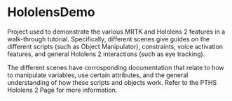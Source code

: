 # HololensDemo

Project used to demonstrate the various MRTK and Hololens 2 features in a walk-through tutorial. Specifically, different scenes give guides on the different scripts (such as Object Manipulator), constraints, voice activation features, and general Hololens 2 interactions (such as eye tracking). 

The different scenes have corrosponding documentation that relate to how to manipulate variables, use certain attributes, and the general understanding of how these scripts and objects work. Refer to the PTHS Hololens 2 Page for more information. 
